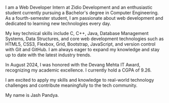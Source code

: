 I am a Web Developer Intern at Zidio Development and an enthusiastic student currently pursuing a Bachelor's degree in Computer Engineering. As a fourth-semester student, I am passionate about web development and dedicated to learning new technologies every day.

My key technical skills include C, C++, Java, Database Management Systems, Data Structures, and core web development technologies such as HTML5, CSS3, Flexbox, Grid, Bootstrap, JavaScript, and version control with Git and GitHub. I am always eager to expand my knowledge and stay up to date with the latest industry trends.

In August 2024, I was honored with the Devang Mehta IT Award, recognizing my academic excellence. I currently hold a CGPA of 9.26.


I am excited to apply my skills and knowledge to real-world technology challenges and contribute meaningfully to the tech community.

My name is Jash Pandya.
